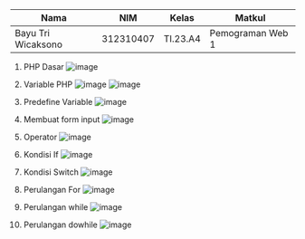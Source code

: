 |Nama|NIM|Kelas|Matkul|
|----|---|-----|------|
|Bayu Tri Wicaksono|312310407|TI.23.A4|Pemograman Web 1|

1. PHP Dasar
![image](https://github.com/user-attachments/assets/d7e8d4e2-df5f-49d2-ad26-1daf177395dc)

2. Variable PHP
![image](https://github.com/user-attachments/assets/39627e92-e9fd-410a-bfce-a26e0505c616)
![image](https://github.com/user-attachments/assets/5b39a215-0477-4271-b50f-62b0d4ef6f52)

3. Predefine Variable
![image](https://github.com/user-attachments/assets/6c7e32e8-a73a-4445-929c-95af3ccd6609)

4. Membuat form input
![image](https://github.com/user-attachments/assets/ed34c345-cd2e-4454-bc57-9f91b9770c7e)

5. Operator
![image](https://github.com/user-attachments/assets/8edd0f3c-4af1-4beb-baea-b7d5a2a131b2)

6. Kondisi If
![image](https://github.com/user-attachments/assets/2a218d57-91d9-4c3b-96a7-b91b413caca4)

7. Kondisi Switch
![image](https://github.com/user-attachments/assets/17fb22db-9128-4580-a9f0-d21efb9dce19)

8. Perulangan For
![image](https://github.com/user-attachments/assets/281246c4-e3e0-4f15-8afa-c2450f2fd21c)

9. Perulangan while
![image](https://github.com/user-attachments/assets/7330880c-defd-4b54-a105-510fc232a3b3)

10. Perulangan dowhile
![image](https://github.com/user-attachments/assets/014621da-d902-45c6-b768-f61b8bd1c003)











